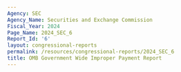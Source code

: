 ```yaml
---
Agency: SEC
Agency_Name: Securities and Exchange Commission
Fiscal_Year: 2024
Page_Name: 2024_SEC_6
Report_Id: '6'
layout: congressional-reports
permalink: /resources/congressional-reports/2024_SEC_6
title: OMB Government Wide Improper Payment Report
---
```

